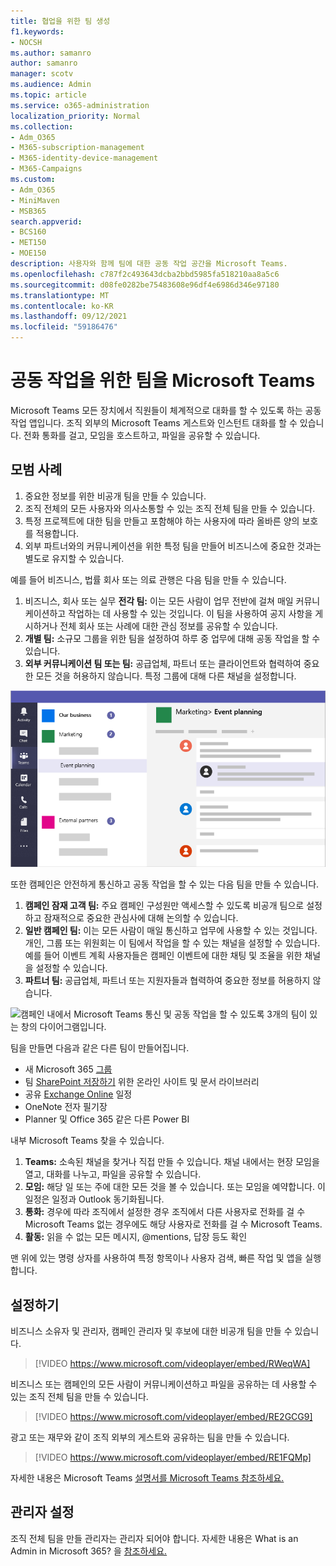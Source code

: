 ```yaml
---
title: 협업을 위한 팀 생성
f1.keywords:
- NOCSH
ms.author: samanro
author: samanro
manager: scotv
ms.audience: Admin
ms.topic: article
ms.service: o365-administration
localization_priority: Normal
ms.collection:
- Adm_O365
- M365-subscription-management
- M365-identity-device-management
- M365-Campaigns
ms.custom:
- Adm_O365
- MiniMaven
- MSB365
search.appverid:
- BCS160
- MET150
- MOE150
description: 사용자와 함께 팀에 대한 공동 작업 공간을 Microsoft Teams.
ms.openlocfilehash: c787f2c493643dcba2bbd5985fa518210aa8a5c6
ms.sourcegitcommit: d08fe0282be75483608e96df4e6986d346e97180
ms.translationtype: MT
ms.contentlocale: ko-KR
ms.lasthandoff: 09/12/2021
ms.locfileid: "59186476"
---
```

# <a name="create-teams-for-collaboration-in-microsoft-teams"></a>공동 작업을 위한 팀을 Microsoft Teams

Microsoft Teams 모든 장치에서 직원들이 체계적으로 대화를 할 수 있도록 하는 공동 작업 앱입니다. 조직 외부의 Microsoft Teams 게스트와 인스턴트 대화를 할 수 있습니다. 전화 통화를 걸고, 모임을 호스트하고, 파일을 공유할 수 있습니다.

## <a name="best-practices"></a>모범 사례

1. 중요한 정보를 위한 비공개 팀을 만들 수 있습니다.
1. 조직 전체의 모든 사용자와 의사소통할 수 있는 조직 전체 팀을 만들 수 있습니다.
1. 특정 프로젝트에 대한 팀을 만들고 포함해야 하는 사용자에 따라 올바른 양의 보호를 적용합니다.
1. 외부 파트너와의 커뮤니케이션을 위한 특정 팀을 만들어 비즈니스에 중요한 것과는 별도로 유지할 수 있습니다.

예를 들어 비즈니스, 법률 회사 또는 의료 관행은 다음 팀을 만들 수 있습니다.

1. 비즈니스, 회사 또는 실무 **전각 팀:** 이는 모든 사람이 업무 전반에 걸쳐 매일 커뮤니케이션하고 작업하는 데 사용할 수 있는 것입니다. 이 팀을 사용하여 공지 사항을 게시하거나 전체 회사 또는 사례에 대한 관심 정보를 공유할 수 있습니다.
1. **개별 팀:** 소규모 그룹을 위한 팀을 설정하여 하루 중 업무에 대해 공동 작업을 할 수 있습니다.
1. **외부 커뮤니케이션 팀 또는 팀:** 공급업체, 파트너 또는 클라이언트와 협력하여 중요한 모든 것을 허용하지 않습니다. 특정 그룹에 대해 다른 채널을 설정합니다.

![비즈니스 Microsoft Teams 통신 및 공동 작업을 안전하게 할 수 있는 세 개의 팀이 있는 창의 다이어그램입니다.](../media/m365-democracy-teams-business-collab.png)

또한 캠페인은 안전하게 통신하고 공동 작업을 할 수 있는 다음 팀을 만들 수 있습니다.

1. **캠페인 잠재 고객 팀:** 주요 캠페인 구성원만 액세스할 수 있도록 비공개 팀으로 설정하고 잠재적으로 중요한 관심사에 대해 논의할 수 있습니다.
2. **일반 캠페인 팀:** 이는 모든 사람이 매일 통신하고 업무에 사용할 수 있는 것입니다. 개인, 그룹 또는 위원회는 이 팀에서 작업을 할 수 있는 채널을 설정할 수 있습니다. 예를 들어 이벤트 계획 사용자들은 캠페인 이벤트에 대한 채팅 및 조율을 위한 채널을 설정할 수 있습니다.
3. **파트너 팀:** 공급업체, 파트너 또는 지원자들과 협력하여 중요한 정보를 허용하지 않습니다.

![캠페인 내에서 Microsoft Teams 통신 및 공동 작업을 할 수 있도록 3개의 팀이 있는 창의 다이어그램입니다.](../media/m365-democracy-teams-collab.png)

팀을 만들면 다음과 같은 다른 팀이 만들어집니다.

- 새 Microsoft 365 [그룹](/MicrosoftTeams/office-365-groups)
- 팀 [SharePoint 저장하기](/MicrosoftTeams/sharepoint-onedrive-interact) 위한 온라인 사이트 및 문서 라이브러리
- 공유 [Exchange Online](/MicrosoftTeams/exchange-teams-interact) 일정
- OneNote 전자 필기장
- Planner 및 Office 365 같은 다른 Power BI

내부 Microsoft Teams 찾을 수 있습니다.

1. **Teams:** 소속된 채널을 찾거나 직접 만들 수 있습니다. 채널 내에서는 현장 모임을 열고, 대화를 나누고, 파일을 공유할 수 있습니다.
2. **모임:** 해당 일 또는 주에 대한 모든 것을 볼 수 있습니다. 또는 모임을 예약합니다. 이 일정은 일정과 Outlook 동기화됩니다.
3. **통화:** 경우에 따라 조직에서 설정한 경우 조직에서 다른 사용자로 전화를 걸 수 Microsoft Teams 없는 경우에도 해당 사용자로 전화를 걸 수 Microsoft Teams.
4. **활동:** 읽을 수 없는 모든 메시지, @mentions, 답장 등도 확인

맨 위에 있는 명령 상자를 사용하여 특정 항목이나 사용자 검색, 빠른 작업 및 앱을 실행합니다.

## <a name="set-it-up"></a>설정하기

비즈니스 소유자 및 관리자, 캠페인 관리자 및 후보에 대한 비공개 팀을 만들 수 있습니다.

> [!VIDEO https://www.microsoft.com/videoplayer/embed/RWeqWA]

비즈니스 또는 캠페인의 모든 사람이 커뮤니케이션하고 파일을 공유하는 데 사용할 수 있는 조직 전체 팀을 만들 수 있습니다.

> [!VIDEO https://www.microsoft.com/videoplayer/embed/RE2GCG9]

광고 또는 재무와 같이 조직 외부의 게스트와 공유하는 팀을 만들 수 있습니다.

> [!VIDEO https://www.microsoft.com/videoplayer/embed/RE1FQMp]

자세한 내용은 Microsoft Teams [설명서를 Microsoft Teams 참조하세요.](/microsoftteams/microsoft-teams)

## <a name="admin-settings"></a>관리자 설정

조직 전체 팀을 만들 관리자는 관리자 되어야 합니다. 자세한 내용은 What is an Admin in Microsoft 365? 을 [참조하세요.](https://support.office.com/article/what-is-an-admin-e123627e-4892-4461-b9aa-1b6d57a5cfa4?ui=en-US&rs=en-US&ad=US)